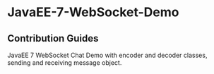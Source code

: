 JavaEE-7-WebSocket-Demo
=======================
Contribution Guides
--------------------------------------
JavaEE 7 WebSocket Chat Demo with encoder and decoder classes, sending and receiving message object.
